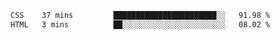 
<!--START_SECTION:waka-->

```txt
CSS    37 mins         ███████████████████████░░   91.98 %
HTML   3 mins          ██░░░░░░░░░░░░░░░░░░░░░░░   08.02 %
```

<!--END_SECTION:waka-->

